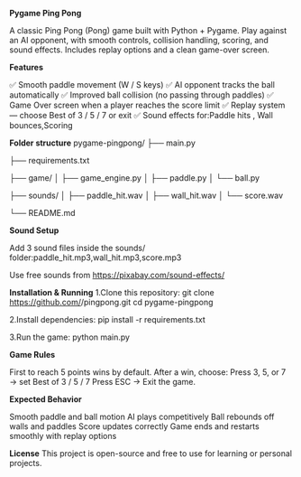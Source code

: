 **Pygame Ping Pong**

A classic Ping Pong (Pong) game built with Python + Pygame.
Play against an AI opponent, with smooth controls, collision handling, scoring, and sound effects.
Includes replay options and a clean game-over screen.

**Features**

✅ Smooth paddle movement (W / S keys)
✅ AI opponent tracks the ball automatically
✅ Improved ball collision (no passing through paddles)
✅ Game Over screen when a player reaches the score limit
✅ Replay system — choose Best of 3 / 5 / 7 or exit
✅ Sound effects for:Paddle hits , Wall bounces,Scoring

**Folder structure**
pygame-pingpong/
├── main.py

├── requirements.txt

├── game/
│   ├── game_engine.py
│   ├── paddle.py
│   └── ball.py

├── sounds/
│   ├── paddle_hit.wav
│   ├── wall_hit.wav
│   └── score.wav

└── README.md

**Sound Setup**

Add 3 sound files inside the sounds/ folder:paddle_hit.mp3,wall_hit.mp3,score.mp3

Use free sounds from https://pixabay.com/sound-effects/

**Installation & Running**
1.Clone this repository:
git clone https://github.com/<your-username>/pingpong.git
cd pygame-pingpong

2.Install dependencies:
pip install -r requirements.txt

3.Run the game:
python main.py


**Game Rules**

First to reach 5 points wins by default.
After a win, choose:
Press 3, 5, or 7 → set Best of 3 / 5 / 7
Press ESC → Exit the game.

**Expected Behavior**

Smooth paddle and ball motion
AI plays competitively
Ball rebounds off walls and paddles
Score updates correctly
Game ends and restarts smoothly with replay options

**License**
This project is open-source and free to use for learning or personal projects.



